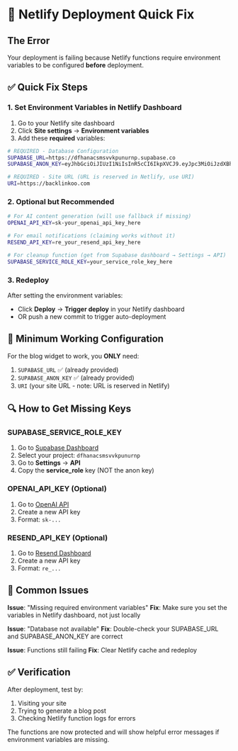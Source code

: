 # 🚀 Netlify Deployment Quick Fix

## The Error
Your deployment is failing because Netlify functions require environment variables to be configured **before** deployment.

## ✅ Quick Fix Steps

### 1. **Set Environment Variables in Netlify Dashboard**

1. Go to your Netlify site dashboard
2. Click **Site settings** → **Environment variables**
3. Add these **required** variables:

```bash
# REQUIRED - Database Configuration
SUPABASE_URL=https://dfhanacsmsvvkpunurnp.supabase.co
SUPABASE_ANON_KEY=eyJhbGciOiJIUzI1NiIsInR5cCI6IkpXVCJ9.eyJpc3MiOiJzdXBhYmFzZSIsInJlZiI6ImRmaGFuYWNzbXN2dmtwdW51cm5wIiwicm9sZSI6ImFub24iLCJpYXQiOjE3Mzc3MDQxMjIsImV4cCI6MjA1MzI4MDEyMn0.Fj4zzWzQIxZ-2Ps-FHk6KeqPjSMwP1gJwqGj_d5K5GM

# REQUIRED - Site URL (URL is reserved in Netlify, use URI)
URI=https://backlinkoo.com
```

### 2. **Optional but Recommended**

```bash
# For AI content generation (will use fallback if missing)
OPENAI_API_KEY=sk-your_openai_api_key_here

# For email notifications (claiming works without it)
RESEND_API_KEY=re_your_resend_api_key_here

# For cleanup function (get from Supabase dashboard → Settings → API)
SUPABASE_SERVICE_ROLE_KEY=your_service_role_key_here
```

### 3. **Redeploy**

After setting the environment variables:
- Click **Deploy** → **Trigger deploy** in your Netlify dashboard
- OR push a new commit to trigger auto-deployment

## 🎯 Minimum Working Configuration

For the blog widget to work, you **ONLY** need:
1. `SUPABASE_URL` ✅ (already provided)
2. `SUPABASE_ANON_KEY` ✅ (already provided) 
3. `URI` (your site URL - note: URL is reserved in Netlify)

## 🔍 How to Get Missing Keys

### **SUPABASE_SERVICE_ROLE_KEY**
1. Go to [Supabase Dashboard](https://supabase.com/dashboard)
2. Select your project: `dfhanacsmsvvkpunurnp`
3. Go to **Settings** → **API**
4. Copy the **service_role** key (NOT the anon key)

### **OPENAI_API_KEY** (Optional)
1. Go to [OpenAI API](https://platform.openai.com/api-keys)
2. Create a new API key
3. Format: `sk-...`

### **RESEND_API_KEY** (Optional)
1. Go to [Resend Dashboard](https://resend.com/api-keys)
2. Create a new API key  
3. Format: `re_...`

## 🚨 Common Issues

**Issue**: "Missing required environment variables"
**Fix**: Make sure you set the variables in Netlify dashboard, not just locally

**Issue**: "Database not available"
**Fix**: Double-check your SUPABASE_URL and SUPABASE_ANON_KEY are correct

**Issue**: Functions still failing
**Fix**: Clear Netlify cache and redeploy

## ✅ Verification

After deployment, test by:
1. Visiting your site
2. Trying to generate a blog post
3. Checking Netlify function logs for errors

The functions are now protected and will show helpful error messages if environment variables are missing.

